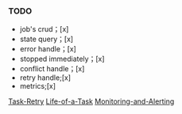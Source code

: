 ### TODO

- job's crud；[x]
- state query；[x]
- error handle；[x]
- stopped immediately；[x]
- conflict handle；[x]
- retry handle;[x]
- metrics;[x]

[Task-Retry](https://github.com/hibiken/asynq/wiki/Task-Retry)
[Life-of-a-Task](https://github.com/hibiken/asynq/wiki/Life-of-a-Task)
[Monitoring-and-Alerting](https://github.com/hibiken/asynq/wiki/Monitoring-and-Alerting)